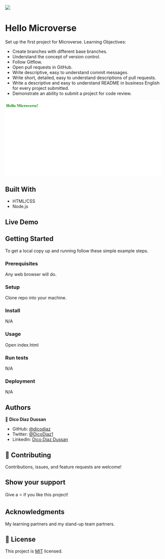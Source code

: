 ![](https://img.shields.io/badge/Microverse-blueviolet)

# Hello Microverse

Set up the first project for Microverse. Learning Objectives:

- Create branches with different base branches.
- Understand the concept of version control.
- Follow Gitflow.
- Open pull requests in GitHub.
- Write descriptive, easy to understand commit messages.
- Write short, detailed, easy to understand descriptions of pull requests.
- Write a descriptive and easy to understand README in business English for every project submitted.
- Demonstrate an ability to submit a project for code review.

![screenshot](./app_screenshot.png)

## Built With

- HTML/CSS
- Node.js

## Live Demo

## Getting Started

To get a local copy up and running follow these simple example steps.

### Prerequisites

Any web browser will do.

### Setup

Clone repo into your machine.

### Install

N/A

### Usage

Open index.html

### Run tests

N/A

### Deployment

N/A

## Authors

👤 **Dico Diaz Dussan**

- GitHub: [@dicodiaz](https://github.com/dicodiaz)
- Twitter: [@DicoDiaz1](https://twitter.com/DicoDiaz1)
- LinkedIn: [Dico Diaz Dussan](https://www.linkedin.com/in/dico-diaz-dussan-476106a6/)

## 🤝 Contributing

Contributions, issues, and feature requests are welcome!

## Show your support

Give a ⭐️ if you like this project!

## Acknowledgments

My learning partners and my stand-up team partners.

## 📝 License

This project is [MIT](./MIT.md) licensed.
